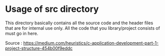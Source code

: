 # Usage of src directory

This directory basically contains all the source code and the header files that are for internal use only.
All the code that you library/project consists of must go in here.

Source : https://medium.com/heuristics/c-application-development-part-1-project-structure-454b00f9eddc